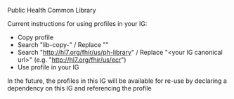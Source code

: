Public Health Common Library

Current instructions for using  profiles in your IG:

- Copy profile
- Search "lib-copy-" / Replace ""
- Search "http://hl7.org/fhir/us/ph-library" / Replace "\<your IG canonical url\>" (e.g. "http://hl7.org/fhir/us/ecr")
- Use profile in your IG

In the future, the profiles in this IG will be available for re-use by declaring a dependency on this IG and referencing the profile
